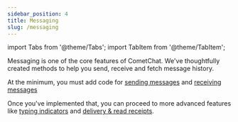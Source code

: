 ```yaml
---
sidebar_position: 4
title: Messaging
slug: /messaging
---
```


import Tabs from '@theme/Tabs';
import TabItem from '@theme/TabItem';

Messaging is one of the core features of CometChat. We've thoughtfully created methods to help you send, receive and fetch message history.

At the minimum, you must add code for [sending messages](./messaging-send-message) and [receiving messages](./messaging-receive-messages)

Once you've implemented that, you can proceed to more advanced features like [typing indicators](./messaging-typing-indicators) and [delivery & read receipts](./messaging-receipts).